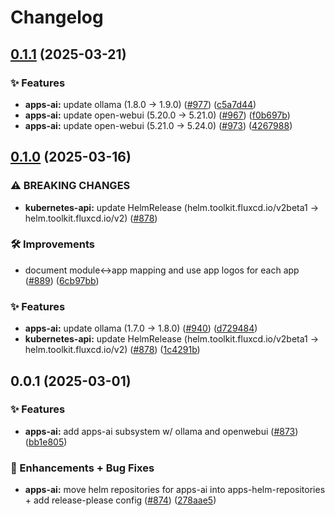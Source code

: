 # Changelog

## [0.1.1](https://github.com/ppat/homelab-ops-kubernetes-apps/compare/apps-ai-v0.1.0...apps-ai-v0.1.1) (2025-03-21)


### ✨ Features

* **apps-ai:** update ollama (1.8.0 -&gt; 1.9.0) ([#977](https://github.com/ppat/homelab-ops-kubernetes-apps/issues/977)) ([c5a7d44](https://github.com/ppat/homelab-ops-kubernetes-apps/commit/c5a7d443ad939e59ddc0e3ad3058a33d90e03293))
* **apps-ai:** update open-webui (5.20.0 -&gt; 5.21.0) ([#967](https://github.com/ppat/homelab-ops-kubernetes-apps/issues/967)) ([f0b697b](https://github.com/ppat/homelab-ops-kubernetes-apps/commit/f0b697b0618db2a15fbf839ba1615337a726d734))
* **apps-ai:** update open-webui (5.21.0 -&gt; 5.24.0) ([#973](https://github.com/ppat/homelab-ops-kubernetes-apps/issues/973)) ([4267988](https://github.com/ppat/homelab-ops-kubernetes-apps/commit/4267988b2e08ebc1bc7081a5a087e9786cd0c1b3))

## [0.1.0](https://github.com/ppat/homelab-ops-kubernetes-apps/compare/apps-ai-v0.0.1...apps-ai-v0.1.0) (2025-03-16)


### ⚠ BREAKING CHANGES

* **kubernetes-api:** update HelmRelease (helm.toolkit.fluxcd.io/v2beta1 -> helm.toolkit.fluxcd.io/v2) ([#878](https://github.com/ppat/homelab-ops-kubernetes-apps/issues/878))

### 🛠 Improvements

* document module&lt;-&gt;app mapping and use app logos for each app ([#889](https://github.com/ppat/homelab-ops-kubernetes-apps/issues/889)) ([6cb97bb](https://github.com/ppat/homelab-ops-kubernetes-apps/commit/6cb97bb71826434291de7b067983830376f0d12b))


### ✨ Features

* **apps-ai:** update ollama (1.7.0 -&gt; 1.8.0) ([#940](https://github.com/ppat/homelab-ops-kubernetes-apps/issues/940)) ([d729484](https://github.com/ppat/homelab-ops-kubernetes-apps/commit/d729484d51d97b142c72996f575bfd847af7023e))
* **kubernetes-api:** update HelmRelease (helm.toolkit.fluxcd.io/v2beta1 -&gt; helm.toolkit.fluxcd.io/v2) ([#878](https://github.com/ppat/homelab-ops-kubernetes-apps/issues/878)) ([1c4291b](https://github.com/ppat/homelab-ops-kubernetes-apps/commit/1c4291bb4bdad7fcfe90156019b5b1dc536ff174))

## 0.0.1 (2025-03-01)


### ✨ Features

* **apps-ai:** add apps-ai subsystem w/ ollama and openwebui ([#873](https://github.com/ppat/homelab-ops-kubernetes-apps/issues/873)) ([bb1e805](https://github.com/ppat/homelab-ops-kubernetes-apps/commit/bb1e8054f4642bdfc1d67a4c4b554fcfe1b47b4b))


### 🚀 Enhancements + Bug Fixes

* **apps-ai:** move helm repositories for apps-ai into apps-helm-repositories + add release-please config ([#874](https://github.com/ppat/homelab-ops-kubernetes-apps/issues/874)) ([278aae5](https://github.com/ppat/homelab-ops-kubernetes-apps/commit/278aae5cf816933a699684fa8281ae444d0965b8))

